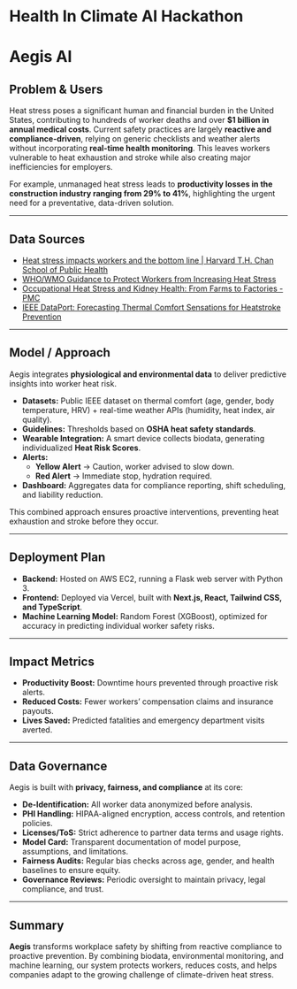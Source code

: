 # Health In Climate AI Hackathon
# Aegis AI

## Problem & Users
Heat stress poses a significant human and financial burden in the United States, contributing to hundreds of worker deaths and over **$1 billion in annual medical costs**. Current safety practices are largely **reactive and compliance-driven**, relying on generic checklists and weather alerts without incorporating **real-time health monitoring**. This leaves workers vulnerable to heat exhaustion and stroke while also creating major inefficiencies for employers.  

For example, unmanaged heat stress leads to **productivity losses in the construction industry ranging from 29% to 41%**, highlighting the urgent need for a preventative, data-driven solution.  

---

## Data Sources
- [Heat stress impacts workers and the bottom line | Harvard T.H. Chan School of Public Health](https://www.hsph.harvard.edu/)  
- [WHO/WMO Guidance to Protect Workers from Increasing Heat Stress](https://www.who.int/news/item/22-08-2025-who-wmo-issue-new-report-and-guidance-to-protect-workers-from-increasing-heat-stress)  
- [Occupational Heat Stress and Kidney Health: From Farms to Factories - PMC](https://www.ncbi.nlm.nih.gov/pmc/)  
- [IEEE DataPort: Forecasting Thermal Comfort Sensations for Heatstroke Prevention](https://ieee-dataport.org/)  

---

## Model / Approach
Aegis integrates **physiological and environmental data** to deliver predictive insights into worker heat risk.  

- **Datasets:** Public IEEE dataset on thermal comfort (age, gender, body temperature, HRV) + real-time weather APIs (humidity, heat index, air quality).  
- **Guidelines:** Thresholds based on **OSHA heat safety standards**.  
- **Wearable Integration:** A smart device collects biodata, generating individualized **Heat Risk Scores**.  
- **Alerts:**  
  - **Yellow Alert** → Caution, worker advised to slow down.  
  - **Red Alert** → Immediate stop, hydration required.  
- **Dashboard:** Aggregates data for compliance reporting, shift scheduling, and liability reduction.  

This combined approach ensures proactive interventions, preventing heat exhaustion and stroke before they occur.  

---

## Deployment Plan
- **Backend:** Hosted on AWS EC2, running a Flask web server with Python 3.  
- **Frontend:** Deployed via Vercel, built with **Next.js, React, Tailwind CSS, and TypeScript**.  
- **Machine Learning Model:** Random Forest (XGBoost), optimized for accuracy in predicting individual worker safety risks.  

---

## Impact Metrics
- **Productivity Boost:** Downtime hours prevented through proactive risk alerts.  
- **Reduced Costs:** Fewer workers’ compensation claims and insurance payouts.  
- **Lives Saved:** Predicted fatalities and emergency department visits averted.  

---

## Data Governance
Aegis is built with **privacy, fairness, and compliance** at its core:  

- **De-Identification:** All worker data anonymized before analysis.  
- **PHI Handling:** HIPAA-aligned encryption, access controls, and retention policies.  
- **Licenses/ToS:** Strict adherence to partner data terms and usage rights.  
- **Model Card:** Transparent documentation of model purpose, assumptions, and limitations.  
- **Fairness Audits:** Regular bias checks across age, gender, and health baselines to ensure equity.  
- **Governance Reviews:** Periodic oversight to maintain privacy, legal compliance, and trust.  

---

## Summary
**Aegis** transforms workplace safety by shifting from reactive compliance to proactive prevention. By combining biodata, environmental monitoring, and machine learning, our system protects workers, reduces costs, and helps companies adapt to the growing challenge of climate-driven heat stress.  
